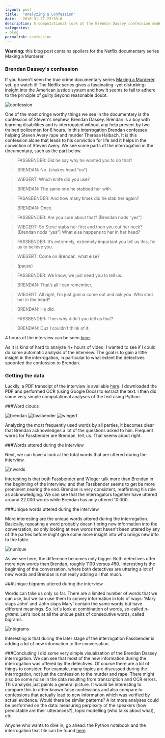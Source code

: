 ```yaml
---
layout: post
title:  "Analyzing a Confession"
date:   2016-01-27 23:33:0
description: A computational look at the Brendan Dassey confession made famous by Making a Murderer
categories:
- blog
permalink: confession
---
```


**Warning:** this blog post contains spoilers for the Netflix documentary series Making a Murderer

### Brendan Dassey's confession
If you haven't seen the true crime documentary series [Making a Murderer](https://en.wikipedia.org/wiki/Making_a_Murderer) yet, go watch it! The Netflix series gives a fascinating -yet disturbing- insight into the  American justice system and how it seems to fail to adhere to the principle of guilty beyond reasonable doubt. 

![confession]

One of the most cringe worthy things we see in the documentary is the confession of Steven's nephew, Brendan Dassey. Brendan is a boy with learning disabilities and is interrogated without any help present by two trained policemen for 6 hours. In this interrogation Brendan confesses helping Steven Avery rape and murder Theresa Halbach. It is this confession alone that leads to his conviction for life and it helps in the conviction of Steven Avery. We see some  parts of the interrogation in the documentary, such as the part below.

> FASSBENDER: Did he say why he wanted you to do that?

> BRENDAN: No. (shakes head “no”)

> WIEGERT: Which knife did you use?

> BRENDAN: The same one he stabbed her with.

> FASASBENDER: And how many times did he stab her again?

> BRENDAN: Once.

> FASSBENDER: Are you sure about that? (Brendan nods “yes”)

> WIEGERT: So Steve stabs her first and then you cut her neck? (Brendan nods “yes”) What else happens to her in her head?

> FASSBENDER: It’s extremely, extremely important you tell us this, for us to believe you.

> WIEGERT: Come on Brendan, what else?

> (pause)

> FASSBENDER: We know, we just need you to tell us.

> BRENDAN: That’s all I can remember.

> WIEGERT: All right, I’m just gonna come out and ask you. Who shot her in the head?

> BRENDAN: He did.

> FASSBENDER: Then why didn’t you tell us that?

> BRENDAN: Cuz I couldn’t think of it.

4 hours of the interview can be seen [here](https://www.youtube.com/watch?v=65sr1ZjrQi0).

As it is kind of hard to analyze 4+ hours of video, I wanted to see if I could do some automatic analysis of the interview. The goal is to gain a little insight in the interrogation, in particular to what extent the detectives spoonfed the confession to Brendan.

### Getting the data
Luckily, a PDF transcipt of the interview is available [here](https://www.docdroid.net/ZSo3Oc1/01mar2006transcript.pdf.html).
I downloaded the PDF and performed OCR (using Google Docs) to extract the text. I then did some very simple computational analyses of the text using Python.

###Word clouds

![brendan]
![fassbender]
![wiegert]

Analyzing the most frequently used words by all parties, it becomes clear that Brendan acknowledges a lot of the questions asked to him. Frequent words for Fassbender are Brendan, tell, us. That seems about right.


###Words uttered during the interview

Next, we can have a look at the total words that are uttered during the interview. 

![nwords]

Interesting is that both Fassbender and Wieger talk more than Brendan in the beginning of the interview, and that Fassbender seems to get be more prominent nearing the end. Brendan is very consistent, reaffirming his role as acknowledging. We can see that the interrogators together have uttered around 22.000 words while Brendan has only uttered 10.000.

###Unique words uttered during the interview

More interesting are the unique words uttered during the interrogation. Basically, repeating a word probably doesn't bring new information into the conversation, so only looking at new words that haven't been uttered by any of the parties before might give some more insight into who brings new info to the table.

![nunique]

As we see here, the difference becomes only bigger. Both detectives utter more new words than Brendan, roughly 1100 versus 450. Interesting is the beginning of the conversation, where both detectives are uttering a lot of new words and Brendan is not really adding all that much. 

###Unique bigrams uttered during the interview

Words can take us only so far. There are a limited number of words that we can use, but we can use them to convey information in lots of ways: 'Mary slaps John' and 'John slaps Mary' contain the same words but have different meanings. So. let's look at combination of words, so-called *n-grams*. Let's look at all the unique pairs of consecutive words, called bigrams. 

![nbigrams]

Interesting is that during the later stage of the interrogation Fassbender is adding a lot of new information to the conversation. 


###Concluding
I did some very simple visualization of the Brendan Dassey interrogation. We can see that most of the new information during the interrogation was offered by the detectives. Of course there are a lot of things to consider. For example, many topics are discussed during the interrogation, not just the confession to the murder and rape. There might also be some noise in the data resulting from transcription and OCR errors. This analysis just paints a general picture. It would be interesting to compare this to other known false confessions and also compare to confessions that actually lead to new information which was verified by actual evidence. Would there be similar patterns? A lot more analyses could be performed on the data: measuring perplexity of the speakers (how predictable are their utterances?), topic modelling (who talks about what), etc.

Anyone who wants to dive in, go ahead: the Python notebook and the interrogation text file can be found [here](https://github.com/swubb/analyzing-a-confession)





[confession]: https://ak-hdl.buzzfed.com/static/2015-12/29/17/enhanced/webdr13/longform-22497-1451427857-3.jpg
[brendan]: https://raw.githubusercontent.com/swubb/swubb.github.io/master/assets/images/brendan.png
[fassbender]: https://raw.githubusercontent.com/swubb/swubb.github.io/master/assets/images/fassbender.png
[wiegert]: https://raw.githubusercontent.com/swubb/swubb.github.io/master/assets/images/wiegert.png
[nwords]: https://raw.githubusercontent.com/swubb/swubb.github.io/master/assets/images/nwords.png
[nunique]: https://raw.githubusercontent.com/swubb/swubb.github.io/master/assets/images/nunique.png
[nbigrams]: https://raw.githubusercontent.com/swubb/swubb.github.io/master/assets/images/nbigrams.png

